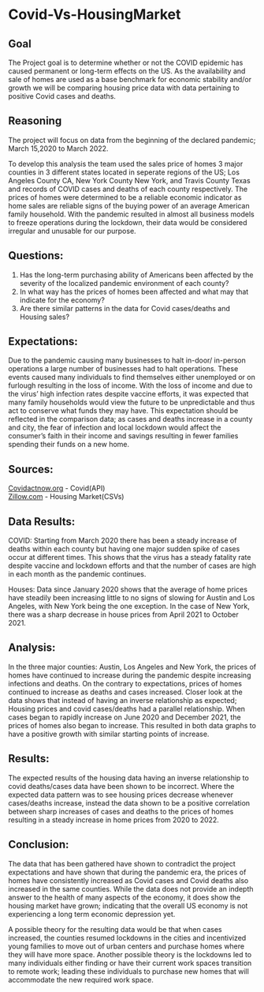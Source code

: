 # Covid-Vs-HousingMarket

## **Goal** 
The Project goal is to determine whether or not the COVID epidemic has caused permanent or long-term effects on the US. As the availability and sale of homes are used as a base benchmark for economic stability and/or growth we will be comparing housing price data with data pertaining to positive Covid cases and deaths. 

## **Reasoning**
The project will focus on data from the beginning of the declared pandemic; March 15,2020 to March 2022.

To develop this analysis the team used the sales price of homes 3 major counties in 3 different states located in seperate regions of the US; Los Angeles County CA, New York County New York, and Travis County Texas and records of COVID cases and deaths of each county respectively. The prices of homes were determined to be a reliable economic indicator as home sales are reliable signs of the buying power of an average American family household. With the pandemic resulted in almost all business models to freeze operations during the lockdown, their data would be considered irregular and unusable for our purpose.  

## Questions:

1. Has the long-term purchasing ability of Americans been affected by the severity of the localized pandemic environment of each county? 
2. In what way has the prices of homes been affected and what may that indicate for the economy?
3.	Are there similar patterns in the data for Covid cases/deaths and Housing sales?

## Expectations:
Due to the pandemic causing many businesses to halt in-door/ in-person operations a large number of businesses had to halt operations. These events caused many individuals to find themselves either unemployed or on furlough resulting in the loss of income. With the loss of income and due to the virus’ high infection rates despite vaccine efforts, it was expected that many family households would view the future to be unpredictable and thus act to conserve what funds they may have. This expectation should be reflected in the comparison data; as cases and deaths increase in a county and city, the fear of infection and local lockdown would affect the consumer’s faith in their income and savings resulting in fewer families spending their funds on a new home. 

## Sources:  
[Covidactnow.org](Covidactnow.org) - Covid(API) <br>
[Zillow.com](Zillow.com) - Housing Market(CSVs)

## Data Results:
COVID: Starting from March 2020 there has been a steady increase of deaths within each county but having one major sudden spike of cases occur at different times. This shows that the virus has a steady fatality rate despite vaccine and lockdown efforts and that the number of cases are high in each month as the pandemic continues. 

Houses: Data since January 2020 shows that the average of home prices have steadily been increasing little to no signs of slowing for Austin and Los Angeles, with New York being the one exception. In the case of New York, there was a sharp decrease in house prices from April 2021 to October 2021. 

## Analysis:
In the three major counties: Austin, Los Angeles and New York, the prices of homes have continued to increase during the pandemic despite increasing infections and deaths. On the contrary to expectations, prices of homes continued to increase as deaths and cases increased. Closer look at the data shows that instead of having an inverse relationship as expected; Housing prices and covid cases/deaths had a parallel relationship. When cases began to rapidly increase on June 2020 and December 2021, the prices of homes also began to increase. This resulted in both data graphs to have a positive growth with similar starting points of increase. 

## Results:
The expected results of the housing data having an inverse relationship to covid deaths/cases data have been shown to be incorrect. Where the expected data pattern was to see housing prices decrease whenever cases/deaths increase, instead the data shown to be a positive correlation between sharp increases of cases and deaths to the prices of homes resulting in a steady increase in home prices from 2020 to 2022. 

## Conclusion: 
The data that has been gathered have shown to contradict the project expectations and have shown that during the pandemic era, the prices of homes have consistently increased as Covid cases and Covid deaths also increased in the same counties. While the data does not provide an indepth answer to the health of many aspects of the economy, it does show the housing market have grown; indicating that the overall US economy is not experiencing a long term economic depression yet. 

A possible theory for the resulting data would be that when cases increased, the counties resumed lockdowns in the cities and incentivized young families to move out of urban centers and purchase homes where they will have more space. Another possible theory is the lockdowns led to many individuals either finding or have their current work spaces transition to remote work; leading these individuals to purchase new homes that will accommodate the new required work space. 
